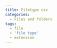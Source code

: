 ```yaml
---
title: Filetype csv
categories:
  - Files and folders
tags:
  - file
  - 'file type'
  - extension
---
```

